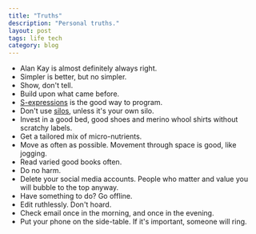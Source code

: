 ```yaml
---
title: "Truths"
description: "Personal truths."
layout: post
tags: life tech
category: blog
---
```


- Alan Kay is almost definitely always right.
- Simpler is better, but no simpler.
- Show, don't tell.
- Build upon what came before.
- [S-expressions](https://en.wikipedia.org/wiki/S-expression) is the good way to program.
- Don't use [silos](https://en.wikipedia.org/wiki/Information_silo), unless it's your own silo.
- Invest in a good bed, good shoes and merino whool shirts without scratchy labels.
- Get a tailored mix of micro-nutrients.
- Move as often as possible. Movement through space is good, like jogging.
- Read varied good books often.
- Do no harm.
- Delete your social media accounts. People who matter and value you will bubble to the top anyway.
- Have something to do? Go offline.
- Edit ruthlessly. Don't hoard.
- Check email once in the morning, and once in the evening.
- Put your phone on the side-table. If it's important, someone will ring.

